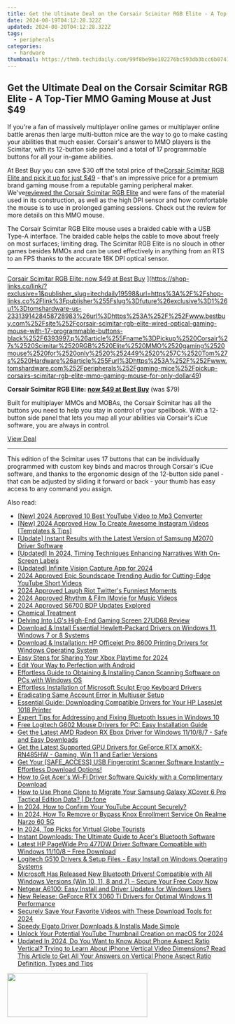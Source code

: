 ```yaml
---
title: Get the Ultimate Deal on the Corsair Scimitar RGB Elite - A Top-Tier MMO Gaming Mouse at Just $49
date: 2024-08-19T04:12:28.322Z
updated: 2024-08-20T04:12:28.322Z
tags:
  - peripherals
categories:
  - hardware
thumbnail: https://thmb.techidaily.com/99f8be9be102276bc593db3bcc6b07419f9816f2452ed4f5c2e0bd34aa16b628.jpg
---
```


## Get the Ultimate Deal on the Corsair Scimitar RGB Elite - A Top-Tier MMO Gaming Mouse at Just $49

If you're a fan of massively multiplayer online games or multiplayer online battle arenas then large multi-button mice are the way to go to make casting your abilities that much easier. Corsair's answer to MMO players is the Scimitar, with its 12-button side panel and a total of 17 programmable buttons for all your in-game abilities.

 At Best Buy you can save $30 off the total price of the[Corsair Scimitar RGB Elite and pick it up for just $49](<https://shop-links.co/link?publisher%5Fslug=future&exclusive=1&u1=tomshardware-us-1237898113441441834&url=https%3A%2F%2Fwww.bestbuy.com%2Fsite%2Fcorsair-scimitar-rgb-elite-wired-optical-gaming-mouse-with-17-programmable-buttons-black%2F6393997.p&article%5Fname=Pickup%20Corsair's%20Scimitar%20RGB%20Elite%20MMO%20gaming%20mouse%20for%20only%20%2449%20%7C%20Tom's%20Hardware&article%5Furl=https%3A%2F%2Fwww.tomshardware.com%2Fperipherals%2Fgaming-mice%2Fpickup-corsairs-scimitar-rgb-elite-mmo-gaming-mouse-for-only-dollar49>) \- that's an impressive price for a premium brand gaming mouse from a reputable gaming peripheral maker. We've[reviewed the Corsair Scimitar RGB Elite](https://tools.techidaily.com) and were fans of the material used in its construction, as well as the high DPI sensor and how comfortable the mouse is to use in prolonged gaming sessions. Check out the review for more details on this MMO mouse.

 The Corsair Scimitar RGB Elite mouse uses a braided cable with a USB Type-A interface. The braided cable helps the cable to move about freely on most surfaces; limiting drag. The Scimitar RGB Elite is no slouch in other games besides MMOs and can be used effectively in anything from an RTS to an FPS thanks to the accurate 18K DPI optical sensor.

---

[Corsair Scimitar RGB Elite: now $49 at Best Buy](https://cdn.mos.cms.futurecdn.net/LgvVxSYCACP9XQKEcei36T-200-100.png "Corsair Scimitar RGB Elite: now $49 at Best Buy") ](https://shop-links.co/link/?exclusive=1&publisher_slug=itechdaily19598&url=https%3A%2F%2Fshop-links.co%2Flink%3Fpublisher%255Fslug%3Dfuture%26exclusive%3D1%26u1%3Dtomshardware-us-2331391428458728983%26url%3Dhttps%253A%252F%252Fwww.bestbuy.com%252Fsite%252Fcorsair-scimitar-rgb-elite-wired-optical-gaming-mouse-with-17-programmable-buttons-black%252F6393997.p%26article%255Fname%3DPickup%2520Corsair%27s%2520Scimitar%2520RGB%2520Elite%2520MMO%2520gaming%2520mouse%2520for%2520only%2520%252449%2520%257C%2520Tom%27s%2520Hardware%26article%255Furl%3Dhttps%253A%252F%252Fwww.tomshardware.com%252Fperipherals%252Fgaming-mice%252Fpickup-corsairs-scimitar-rgb-elite-mmo-gaming-mouse-for-only-dollar49)

**Corsair Scimitar RGB Elite:** [**now $49 at Best Buy**](https://shop-links.co/link/?exclusive=1&publisher_slug=itechdaily19598&url=https%3A%2F%2Fshop-links.co%2Flink%3Fpublisher%255Fslug%3Dfuture%26exclusive%3D1%26u1%3Dtomshardware-us-9836305276020894981%26url%3Dhttps%253A%252F%252Fwww.bestbuy.com%252Fsite%252Fcorsair-scimitar-rgb-elite-wired-optical-gaming-mouse-with-17-programmable-buttons-black%252F6393997.p%26article%255Fname%3DPickup%2520Corsair%27s%2520Scimitar%2520RGB%2520Elite%2520MMO%2520gaming%2520mouse%2520for%2520only%2520%252449%2520%257C%2520Tom%27s%2520Hardware%26article%255Furl%3Dhttps%253A%252F%252Fwww.tomshardware.com%252Fperipherals%252Fgaming-mice%252Fpickup-corsairs-scimitar-rgb-elite-mmo-gaming-mouse-for-only-dollar49) (was $79)

 Built for multiplayer MMOs and MOBAs, the Corsair Scimitar has all the buttons you need to help you stay in control of your spellbook. With a 12-button side panel that lets you map all your abilities via Corsair's iCue software, you are always in control.  

[View Deal](https://shop-links.co/link/?exclusive=1&publisher_slug=itechdaily19598&url=https%3A%2F%2Fshop-links.co%2Flink%3Fpublisher%255Fslug%3Dfuture%26exclusive%3D1%26u1%3Dtomshardware-us-2331391428458728983%26url%3Dhttps%253A%252F%252Fwww.bestbuy.com%252Fsite%252Fcorsair-scimitar-rgb-elite-wired-optical-gaming-mouse-with-17-programmable-buttons-black%252F6393997.p%26article%255Fname%3DPickup%2520Corsair%27s%2520Scimitar%2520RGB%2520Elite%2520MMO%2520gaming%2520mouse%2520for%2520only%2520%252449%2520%257C%2520Tom%27s%2520Hardware%26article%255Furl%3Dhttps%253A%252F%252Fwww.tomshardware.com%252Fperipherals%252Fgaming-mice%252Fpickup-corsairs-scimitar-rgb-elite-mmo-gaming-mouse-for-only-dollar49)

---

 This edition of the Scimitar uses 17 buttons that can be individually programmed with custom key binds and macros through Corsair's iCue software, and thanks to the ergonomic design of the 12-button side panel - that can be adjusted by sliding it forward or back - your thumb has easy access to any command you assign.

<ins class="adsbygoogle"
     style="display:block"
     data-ad-format="autorelaxed"
     data-ad-client="ca-pub-7571918770474297"
     data-ad-slot="1223367746"></ins>



<ins class="adsbygoogle"
     style="display:block"
     data-ad-client="ca-pub-7571918770474297"
     data-ad-slot="8358498916"
     data-ad-format="auto"
     data-full-width-responsive="true"></ins>

<span class="atpl-alsoreadstyle">Also read:</span>
<div><ul>
<li><a href="https://youtube-web.techidaily.com/024-approved-10-best-youtube-video-to-mp3-converter/"><u>[New] 2024 Approved  10 Best YouTube Video to Mp3 Converter</u></a></li>
<li><a href="https://instagram-videos.techidaily.com/new-2024-approved-how-to-create-awesome-instagram-videos-templates-and-tips/"><u>[New] 2024 Approved  How To Create Awesome Instagram Videos [Templates & Tips]</u></a></li>
<li><a href="https://hardware-updates.techidaily.com/update-instant-results-with-the-latest-version-of-samsung-m2070-driver-software/"><u>[Update] Instant Results with the Latest Version of Samsung M2070 Driver Software</u></a></li>
<li><a href="https://video-capture.techidaily.com/updated-in-2024-timing-techniques-enhancing-narratives-with-on-screen-labels/"><u>[Updated] In 2024, Timing Techniques  Enhancing Narratives With On-Screen Labels</u></a></li>
<li><a href="https://screen-activity-recording.techidaily.com/updated-infinite-vision-capture-app-for-2024/"><u>[Updated] Infinite Vision Capture App for 2024</u></a></li>
<li><a href="https://youtube-videos.techidaily.com/2024-approved-epic-soundscape-trending-audio-for-cutting-edge-youtube-short-videos/"><u>2024 Approved  Epic Soundscape  Trending Audio for Cutting-Edge YouTube Short Videos</u></a></li>
<li><a href="https://twitter-videos.techidaily.com/2024-approved-laugh-riot-twitters-funniest-moments/"><u>2024 Approved  Laugh Riot  Twitter's Funniest Moments</u></a></li>
<li><a href="https://extra-support.techidaily.com/2024-approved-rhythm-and-film-imovie-for-music-videos/"><u>2024 Approved  Rhythm & Film  IMovie for Music Videos</u></a></li>
<li><a href="https://extra-approaches.techidaily.com/2024-approved-s6700-bdp-updates-explored/"><u>2024 Approved  S6700 BDP Updates Explored</u></a></li>
<li><a href="https://hardware-updates.techidaily.com/chemical-treatment/"><u>Chemical Treatment</u></a></li>
<li><a href="https://article-files.techidaily.com/delving-into-lgs-high-end-gaming-screen-27ud68-review/"><u>Delving Into LG's High-End Gaming Screen  27UD68 Review</u></a></li>
<li><a href="https://hardware-updates.techidaily.com/download-and-install-essential-hewlett-packard-drivers-on-windows-11-windows-7-or-8-systems/"><u>Download & Install Essential Hewlett-Packard Drivers on Windows 11, Windows 7 or 8 Systems</u></a></li>
<li><a href="https://hardware-updates.techidaily.com/download-and-installation-hp-officejet-pro-8600-printing-drivers-for-windows-operating-system/"><u>Download & Installation: HP Officejet Pro 8600 Printing Drivers for Windows Operating System</u></a></li>
<li><a href="https://visual-screen-recording.techidaily.com/easy-steps-for-sharing-your-xbox-playtime-for-2024/"><u>Easy Steps for Sharing Your Xbox Playtime for 2024</u></a></li>
<li><a href="https://fox-helps.techidaily.com/edit-your-way-to-perfection-with-android/"><u>Edit Your Way to Perfection with Android</u></a></li>
<li><a href="https://hardware-updates.techidaily.com/effortless-guide-to-obtaining-and-installing-canon-scanning-software-on-pcs-with-windows-os/"><u>Effortless Guide to Obtaining & Installing Canon Scanning Software on PCs with Windows OS</u></a></li>
<li><a href="https://hardware-updates.techidaily.com/effortless-installation-of-microsoft-sculpt-ergo-keyboard-drivers/"><u>Effortless Installation of Microsoft Sculpt Ergo Keyboard Drivers</u></a></li>
<li><a href="https://win11-tips.techidaily.com/eradicating-same-account-error-in-multiuser-setup/"><u>Eradicating Same Account Error in Multiuser Setup</u></a></li>
<li><a href="https://hardware-updates.techidaily.com/essential-guide-downloading-compatible-drivers-for-your-hp-laserjet-1018-printer/"><u>Essential Guide: Downloading Compatible Drivers for Your HP LaserJet 1018 Printer</u></a></li>
<li><a href="https://hardware-updates.techidaily.com/expert-tips-for-addressing-and-fixing-bluetooth-issues-in-windows-10/"><u>Expert Tips for Addressing and Fixing Bluetooth Issues in Windows 10</u></a></li>
<li><a href="https://hardware-updates.techidaily.com/free-logitech-g602-mouse-drivers-for-pc-easy-installation-guide/"><u>Free Logitech G602 Mouse Drivers for PC: Easy Installation Guide</u></a></li>
<li><a href="https://hardware-updates.techidaily.com/get-the-latest-amd-radeon-rx-ebox-driver-for-windows-111087-safe-and-easy-downloads/"><u>Get the Latest AMD Radeon RX Ebox Driver for Windows 11/10/8/7 - Safe and Easy Downloads</u></a></li>
<li><a href="https://hardware-updates.techidaily.com/get-the-latest-supported-gpu-drivers-for-geforce-rtx-amokx-rn485hw-gaming-win-11-and-earlier-versions/"><u>Get the Latest Supported GPU Drivers for GeForce RTX amoKX-RN485HW - Gaming, Win 11 and Earlier Versions</u></a></li>
<li><a href="https://hardware-updates.techidaily.com/get-your-safeaccess-usb-fingerprint-scanner-software-instantly-effortless-download-options/"><u>Get Your [SAFE_ACCESS] USB Fingerprint Scanner Software Instantly – Effortless Download Options!</u></a></li>
<li><a href="https://hardware-updates.techidaily.com/how-to-get-acers-wi-fi-driver-software-quickly-with-a-complimentary-download/"><u>How to Get Acer's Wi-Fi Driver Software Quickly with a Complimentary Download</u></a></li>
<li><a href="https://android-transfer.techidaily.com/how-to-use-phone-clone-to-migrate-your-samsung-galaxy-xcover-6-pro-tactical-edition-data-drfone-by-drfone-transfer-from-android-transfer-from-android/"><u>How to Use Phone Clone to Migrate Your Samsung Galaxy XCover 6 Pro Tactical Edition Data? | Dr.fone</u></a></li>
<li><a href="https://youtube-stream.techidaily.com/in-2024-how-to-confirm-your-youtube-account-securely/"><u>In 2024, How to Confirm Your YouTube Account Securely?</u></a></li>
<li><a href="https://easy-unlock-android.techidaily.com/in-2024-how-to-remove-or-bypass-knox-enrollment-service-on-realme-narzo-60-5g-by-drfone-android/"><u>In 2024, How To Remove or Bypass Knox Enrollment Service On Realme Narzo 60 5G</u></a></li>
<li><a href="https://youtube-help.techidaily.com/in-2024-top-picks-for-virtual-globe-tourists/"><u>In 2024, Top Picks for Virtual Globe Tourists</u></a></li>
<li><a href="https://hardware-updates.techidaily.com/instant-downloads-the-ultimate-guide-to-acers-bluetooth-software/"><u>Instant Downloads: The Ultimate Guide to Acer's Bluetooth Software</u></a></li>
<li><a href="https://hardware-updates.techidaily.com/latest-hp-pagewide-pro-477dw-driver-software-compatible-with-windows-11108-free-download/"><u>Latest HP PageWide Pro 477DW Driver Software Compatible with Windows 11/10/8 – Free Download</u></a></li>
<li><a href="https://hardware-updates.techidaily.com/logitech-g510-drivers-and-setup-files-easy-install-on-windows-operating-systems/"><u>Logitech G510 Drivers & Setup Files - Easy Install on Windows Operating Systems</u></a></li>
<li><a href="https://hardware-updates.techidaily.com/microsoft-has-released-new-bluetooth-drivers-compatible-with-all-windows-versions-win-10-11-8-and-7-secure-your-free-copy-now/"><u>Microsoft Has Released New Bluetooth Drivers! Compatible with All Windows Versions (Win 10, 11, 8 and 7) – Secure Your Free Copy Now</u></a></li>
<li><a href="https://hardware-updates.techidaily.com/netgear-a6100-easy-install-and-driver-updates-for-windows-users/"><u>Netgear A6100: Easy Install and Driver Updates for Windows Users</u></a></li>
<li><a href="https://hardware-updates.techidaily.com/new-release-geforce-rtx-3060-ti-drivers-for-optimal-windows-11-performance/"><u>New Release: GeForce RTX 3060 Ti Drivers for Optimal Windows 11 Performance</u></a></li>
<li><a href="https://facebook-video-footage.techidaily.com/securely-save-your-favorite-videos-with-these-download-tools-for-2024/"><u>Securely Save Your Favorite Videos with These Download Tools for 2024</u></a></li>
<li><a href="https://hardware-updates.techidaily.com/speedy-elgato-driver-downloads-and-installs-made-simple/"><u>Speedy Elgato Driver Downloads & Installs Made Simple</u></a></li>
<li><a href="https://youtube-zero.techidaily.com/k-your-potential-youtube-thumbnail-creation-on-macos-for-2024/"><u>Unlock Your Potential  YouTube Thumbnail Creation on macOS for 2024</u></a></li>
<li><a href="https://ai-video-editing.techidaily.com/updated-in-2024-do-you-want-to-know-about-phone-aspect-ratio-vertical-trying-to-learn-about-iphone-vertical-video-dimensions-read-this-article-to-get-all-yo/"><u>Updated In 2024, Do You Want to Know About Phone Aspect Ratio Vertical? Trying to Learn About iPhone Vertical Video Dimensions? Read This Article to Get All Your Answers on Vertical Phone Aspect Ratio Definition, Types and Tips</u></a></li>
</ul></div>

<!-- affiliate ads begin -->
<a href="https://proteahair.pxf.io/c/5597632/1983634/23621" target="_top" id="1983634"><img src="//a.impactradius-go.com/display-ad/23621-1983634" border="0" alt="" width="320" height="100"/></a><img height="0" width="0" src="https://imp.pxf.io/i/5597632/1983634/23621" style="position:absolute;visibility:hidden;" border="0" />
<!-- affiliate ads end -->